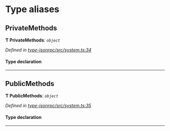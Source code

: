 

# Type aliases

<a id="privatemethods"></a>

##  PrivateMethods

**Ƭ PrivateMethods**: *`object`*

*Defined in [type-jsonrpc/src/system.ts:34](https://github.com/polkadot-js/api/blob/ef78f2a/packages/type-jsonrpc/src/system.ts#L34)*

#### Type declaration

[index: `string`]: [CreateItemOptions](_type_params_src_types_d_.md#createitemoptions)

___
<a id="publicmethods"></a>

##  PublicMethods

**Ƭ PublicMethods**: *`object`*

*Defined in [type-jsonrpc/src/system.ts:35](https://github.com/polkadot-js/api/blob/ef78f2a/packages/type-jsonrpc/src/system.ts#L35)*

#### Type declaration

[index: `string`]: [CreateItemOptions](_type_params_src_types_d_.md#createitemoptions)

___

